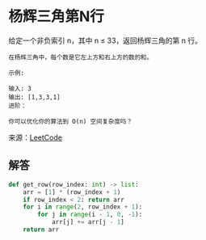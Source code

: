 # 杨辉三角第N行
给定一个非负索引 n，其中 n ≤ 33，返回杨辉三角的第 n 行。

```
在杨辉三角中，每个数是它左上方和右上方的数的和。

示例:

输入: 3
输出: [1,3,3,1]
进阶：

你可以优化你的算法到 O(n) 空间复杂度吗？
```

来源：[LeetCode](https://leetcode-cn.com/problems/pascals-triangle-ii)

## 解答
```python
def get_row(row_index: int) -> list:
    arr = [1] * (row_index + 1)
    if row_index < 2: return arr
    for i in range(2, row_index + 1):
        for j in range(i - 1, 0, -1):
            arr[j] += arr[j - 1]
    return arr
```

